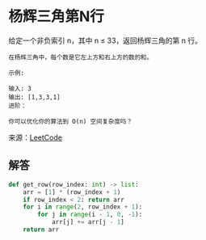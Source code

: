 # 杨辉三角第N行
给定一个非负索引 n，其中 n ≤ 33，返回杨辉三角的第 n 行。

```
在杨辉三角中，每个数是它左上方和右上方的数的和。

示例:

输入: 3
输出: [1,3,3,1]
进阶：

你可以优化你的算法到 O(n) 空间复杂度吗？
```

来源：[LeetCode](https://leetcode-cn.com/problems/pascals-triangle-ii)

## 解答
```python
def get_row(row_index: int) -> list:
    arr = [1] * (row_index + 1)
    if row_index < 2: return arr
    for i in range(2, row_index + 1):
        for j in range(i - 1, 0, -1):
            arr[j] += arr[j - 1]
    return arr
```

